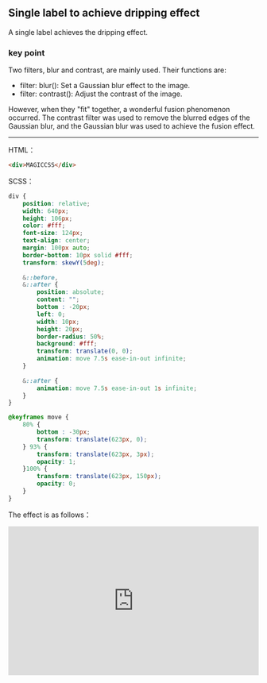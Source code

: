 ## Single label to achieve dripping effect

A single label achieves the dripping effect.

### key point 

Two filters, blur and contrast, are mainly used. Their functions are:

+ filter: blur(): Set a Gaussian blur effect to the image.
+ filter: contrast(): Adjust the contrast of the image.

However, when they "fit" together, a wonderful fusion phenomenon occurred. The contrast filter was used to remove the blurred edges of the Gaussian blur, and the Gaussian blur was used to achieve the fusion effect.

----

HTML：

```HTML
<div>MAGICCSS</div>
```

SCSS：
```scss
div {
    position: relative;
    width: 640px;
    height: 106px;
    color: #fff;
    font-size: 124px;
    text-align: center;
    margin: 100px auto;
    border-bottom: 10px solid #fff;
    transform: skewY(5deg);
    
    &::before,
    &::after {
        position: absolute;
        content: "";
        bottom : -20px;
        left: 0;
        width: 10px;
        height: 20px;
        border-radius: 50%;
        background: #fff;
        transform: translate(0, 0);
        animation: move 7.5s ease-in-out infinite;
    }
    
    &::after {
        animation: move 7.5s ease-in-out 1s infinite;
    }
}

@keyframes move {
    80% {        
        bottom : -30px;
        transform: translate(623px, 0);
    } 93% {
        transform: translate(623px, 3px);
        opacity: 1;
    }100% {
        transform: translate(623px, 150px);
        opacity: 0;
    }
}
```

The effect is as follows：

<iframe height="300" style="width: 100%;" scrolling="no" title="filter-single-div-water-drop" src="https://codepen.io/dvha/embed/OJrwozd?default-tab=html%2Cresult" frameborder="no" loading="lazy" allowtransparency="true" allowfullscreen="true">
  See the Pen <a href="https://codepen.io/dvha/pen/OJrwozd">
  filter-single-div-water-drop</a> by HaDV (<a href="https://codepen.io/dvha">@dvha</a>)
  on <a href="https://codepen.io">CodePen</a>.
</iframe>